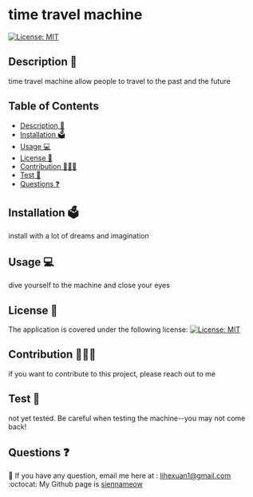# time travel machine
  
  [![License: MIT](https://img.shields.io/badge/License-MIT-yellow.svg)](https://opensource.org/licenses/MIT)

## Description 📝 
  time travel machine allow people to travel to the past and the future
## Table of Contents
  - [Description 📝](#description-)
  - [Installation 🗳](#installation-)
  - [Usage 💻](#usage-)
  - [License 🚀](#license-)
  - [Contribution 👩🏻‍💻](#contribution-)
  - [Test 🧩](#test-)
  - [Questions ❓](#questions-)

## Installation 🗳 
  install with a lot of dreams and imagination

## Usage 💻 
  dive yourself to the machine and close your eyes

## License 🚀
  
  The application is covered under the following license: [![License: MIT](https://img.shields.io/badge/License-MIT-yellow.svg)](https://opensource.org/licenses/MIT)
    

## Contribution 👩🏻‍💻 
  if you want to contribute to this project, please reach out to me

## Test 🧩
  not yet tested. Be careful when testing the machine--you may not come back!

## Questions ❓

📩 If you have any question, email me here at : lihexuan1@gmail.com<br/>
:octocat: My Github page is [siennameow](https://github.com/siennameow)

 
